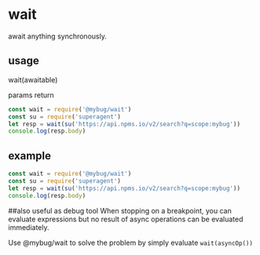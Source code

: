 # wait
await anything synchronously. 

## usage
wait(awaitable)

params
return

```javascript
const wait = require('@mybug/wait')
const su = require('superagent')
let resp = wait(su('https://api.npms.io/v2/search?q=scope:mybug'))
console.log(resp.body)
```

## example

```javascript
const wait = require('@mybug/wait')
const su = require('superagent')
let resp = wait(su('https://api.npms.io/v2/search?q=scope:mybug'))
console.log(resp.body)
```

##also useful as debug tool
When stopping on a breakpoint, you can evaluate expressions but no result of async operations can be evaluated 
immediately.

Use @mybug/wait to solve the problem by simply evaluate `wait(asyncOp())`

